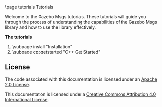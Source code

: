\page tutorials Tutorials

Welcome to the Gazebo Msgs tutorials. These tutorials
will guide you through the process of understanding the capabilities of the
Gazebo Msgs library and how to use the library effectively.

**The tutorials**

1. \subpage install "Installation"
2. \subpage cppgetstarted "C++ Get Started"

## License

The code associated with this documentation is licensed under an [Apache 2.0 License](https://www.apache.org/licenses/LICENSE-2.0).

This documentation is licensed under a [Creative Commons Attribution 4.0 International License](http://creativecommons.org/licenses/by/4.0/).
